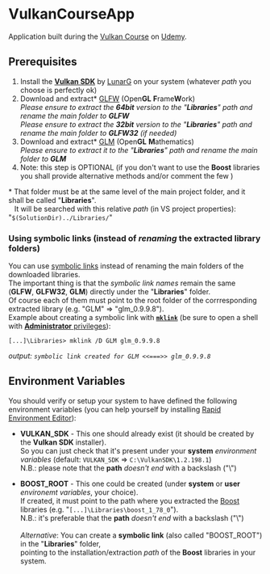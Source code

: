 # VulkanCourseApp

Application built during the [Vulkan Course](https://www.udemy.com/course/learn-the-vulkan-api-with-cpp/) on [Udemy](https://www.udemy.com/).

## Prerequisites

1. Install the [**Vulkan SDK**](https://vulkan.lunarg.com/sdk/home) by [LunarG](https://www.lunarg.com/) on your system
   (whatever _path_ you choose is perfectly ok)
2. Download and extract* [GLFW](https://www.glfw.org/download.html) (Open**GL** **F**rame**W**ork)<br />
  _Please ensure to extract the **64bit** version to the "**Libraries**" path and rename the main folder to **GLFW**_<br />
  _Please ensure to extract the **32bit** version to the "**Libraries**" path and rename the main folder to **GLFW32** (if needed)_
3. Download and extract* [GLM](https://github.com/g-truc/glm/releases) (Open**GL** **M**athematics)<br />
  _Please ensure to extract it to the "**Libraries**" _path_ and rename the main folder to **GLM**_
4.
   Note: this step is OPTIONAL (if you don't want to use the **Boost** libraries you shall provide alternative methods
   and/or comment the few )

\* That folder must be at the same level of the main project folder, and it shall be called "**Libraries**".<br />
&nbsp;&nbsp;&nbsp;It will be searched with this relative _path_ (in VS project properties): "`$(SolutionDir)../Libraries/`"

### Using symbolic links (instead of _renaming_ the extracted library folders)

You can use [symbolic links](https://docs.microsoft.com/en-us/windows-server/administration/windows-commands/mklink)
instead of renaming the main folders of the downloaded libraries.<br />
The important thing is that the _symbolic link names_ remain the same (**GLFW**, **GLFW32**, **GLM**) directly under
the "**Libraries**" folder.<br />
Of course each of them must point to the root folder of the corrresponding extracted library
(e.g. "GLM" => "glm_0.9.9.8").<br />
Example about creating a symbolic link with [**`mklink`**](https://ss64.com/nt/mklink.html) (be sure to open a shell
with [**Administrator** privileges](https://allthings.how/how-to-open-windows-terminal-as-admin-on-windows-11/)):
```
[...]\Libraries> mklink /D GLM glm_0.9.9.8
```
_output: `symbolic link created for GLM <<===>> glm_0.9.9.8`_<br />

## Environment Variables

You should verify or setup your system to have defined the following environment variables
(you can help yourself by installing [Rapid Environment Editor](https://www.rapidee.com/)):

- **VULKAN_SDK** - This one should already exist (it should be created by the **Vulkan SDK** installer).<br />
  So you can just check that it's present under your **system** _environment variables_
  (default: `VULKAN_SDK` => `C:\VulkanSDK\1.2.198.1`)<br />
  N.B.: please note that the **path** _doesn't end_ with a backslash ("\\")

- **BOOST_ROOT** - This one could be created (under **system** or **user** _environemt variables_, your choice).<br />
  If created, it must point to the path where you extracted the [Boost](https://www.boost.org/) libraries
  (e.g. "`[...]\Libraries\boost_1_78_0`").<br />
  N.B.: it's preferable that the **path** _doesn't end_ with a backslash ("\\")<br /><br />
  *Alternative*: You can create a **symbolic link** (also called "BOOST_ROOT") in the "**Libraries**" folder,<br />
  pointing to the installation/extraction _path_ of the **Boost** libraries in your system.
